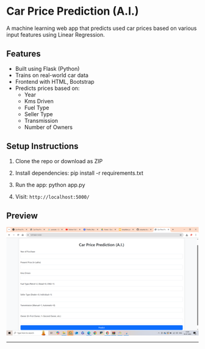 # Car Price Prediction (A.I.)

A machine learning web app that predicts used car prices based on various input features using Linear Regression.

## Features
- Built using Flask (Python)
- Trains on real-world car data
- Frontend with HTML, Bootstrap
- Predicts prices based on:
  - Year
  - Kms Driven
  - Fuel Type
  - Seller Type
  - Transmission
  - Number of Owners

## Setup Instructions

1. Clone the repo or download as ZIP
2. Install dependencies:
pip install -r requirements.txt
3. Run the app:
python app.py

4. Visit: `http://localhost:5000/`

## Preview

![App Screenshot](screenshot.png)



---

